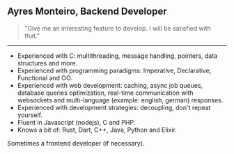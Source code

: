 ## Ayres Monteiro, Backend Developer

> "Give me an interesting feature to develop. I will be satisfied with that."

---

- Experienced with C: multithreading, message handling, pointers, data structures and more.
- Experienced with programming paradigms: Imperative, Declarative, Functional and OO.
- Experienced with web development: caching, async job queues, database queries optimization, real-time communication with websockets and multi-language (example: english, german) responses.
- Experienced with development strategies: decoupling, don't repeat yourself.
- Fluent in Javascript (nodejs), C and PHP.
- Knows a bit of: Rust, Dart, C++, Java, Python and Elixir.

Sometimes a frontend developer (if necessary).
